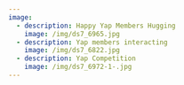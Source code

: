 ```yaml
---
image:
  - description: Happy Yap Members Hugging
    image: /img/ds7_6965.jpg
  - description: Yap members interacting
    image: /img/ds7_6822.jpg
  - description: Yap Competition
    image: /img/ds7_6972-1-.jpg
---
```



